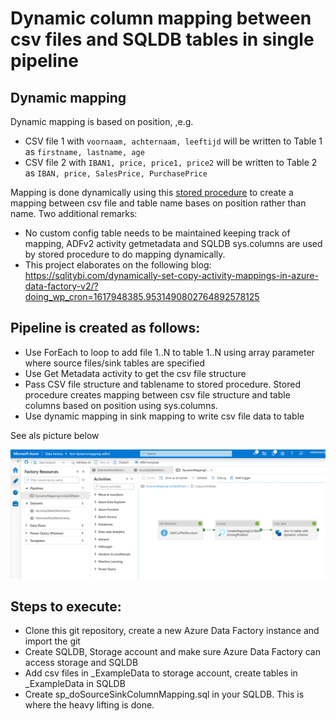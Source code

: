 # Dynamic column mapping between csv files and SQLDB tables in single pipeline

## Dynamic mapping
Dynamic mapping is based on position, ,e.g.

- CSV file 1 with ```voornaam, achternaam, leeftijd``` will be written to Table 1 as ```firstname, lastname, age```
- CSV file 2 with ```IBAN1, price, price1, price2``` will be written to Table 2 as ```IBAN, price, SalesPrice, PurchasePrice```

Mapping is done dynamically using this [stored procedure](_StoredProcedure/sp_doSourceSinkColumnMapping.sql) to create a mapping between csv file and table name bases on position rather than name. Two additional remarks:
- No custom config table needs to be maintained keeping track of mapping, ADFv2 activity getmetadata and SQLDB sys.columns are used by stored procedure to do mapping dynamically. 
- This project elaborates on the following blog: https://sqlitybi.com/dynamically-set-copy-activity-mappings-in-azure-data-factory-v2/?doing_wp_cron=1617948385.9531490802764892578125

## Pipeline is created as follows:
- Use ForEach to loop to add file 1..N to table 1..N using array parameter where source files/sink tables are specified 
- Use Get Metadata activity to get the csv file structure
- Pass CSV file structure and tablename to stored procedure. Stored procedure creates mapping between csv file structure and table columns based on position using sys.columns.
- Use dynamic mapping in sink mapping to write csv file data to table

See als picture below

![pipeline](_ExampleData/dynamicmappingpipeline.png)

## Steps to execute:
- Clone this git repository, create a new Azure Data Factory instance and import the git
- Create SQLDB, Storage account and make sure Azure Data Factory can access storage and SQLDB
- Add csv files in _ExampleData to storage account, create tables in _ExampleData in SQLDB
- Create sp_doSourceSinkColumnMapping.sql in your SQLDB. This is where the heavy lifting is done.
